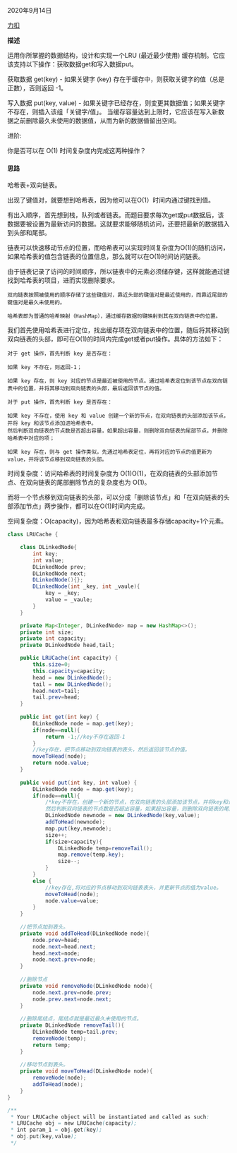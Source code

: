 2020年9月14日

[力扣](https://leetcode-cn.com/problems/lru-cache/submissions/)

**描述**

运用你所掌握的数据结构，设计和实现一个LRU (最近最少使用) 缓存机制。它应该支持以下操作：获取数据get和写入数据put。

获取数据 get(key) - 如果关键字 (key) 存在于缓存中，则获取关键字的值（总是正数），否则返回 -1。

写入数据 put(key, value) - 如果关键字已经存在，则变更其数据值；如果关键字不存在，则插入该组「关键字/值」。
当缓存容量达到上限时，它应该在写入新数据之前删除最久未使用的数据值，从而为新的数据值留出空间。

进阶:

你是否可以在 O(1) 时间复杂度内完成这两种操作？

#### 思路

哈希表+双向链表。

出现了键值对，就要想到哈希表，因为他可以在O(1）时间内通过键找到值。

有出入顺序，首先想到栈，队列或者链表。而题目要求每次get或put数据后，该数据要被设置为最新访问的数据。这就要求能够随机访问，还要把最新的数据插入到头部和尾部。

链表可以快速移动节点的位置，而哈希表可以实现时间复杂度为O(1)的随机访问，如果哈希表的值包含链表的位置信息，那么就可以在O(1)时间访问链表。

由于链表记录了访问的时间顺序，所以链表中的元素必须储存键，这样就能通过键找到哈希表的项目，进而实现删除要求。
```
双向链表按照被使用的顺序存储了这些键值对，靠近头部的键值对是最近使用的，而靠近尾部的键值对是最久未使用的。

哈希表即为普通的哈希映射（HashMap），通过缓存数据的键映射到其在双向链表中的位置。
```
我们首先使用哈希表进行定位，找出缓存项在双向链表中的位置，随后将其移动到双向链表的头部，即可在O(1)的时间内完成get或者put操作。具体的方法如下：
```
对于 get 操作，首先判断 key 是否存在：

如果 key 不存在，则返回-1；

如果 key 存在，则 key 对应的节点是最近被使用的节点。通过哈希表定位到该节点在双向链表中的位置，并将其移动到双向链表的头部，最后返回该节点的值。

对于 put 操作，首先判断 key 是否存在：

如果 key 不存在，使用 key 和 value 创建一个新的节点，在双向链表的头部添加该节点，并将 key 和该节点添加进哈希表中。
然后判断双向链表的节点数是否超出容量，如果超出容量，则删除双向链表的尾部节点，并删除哈希表中对应的项；

如果 key 存在，则与 get 操作类似，先通过哈希表定位，再将对应的节点的值更新为value，并将该节点移到双向链表的头部。
```
时间复杂度：访问哈希表的时间复杂度为 O(1)O(1)，在双向链表的头部添加节点、在双向链表的尾部删除节点的复杂度也为 O(1)。

而将一个节点移到双向链表的头部，可以分成「删除该节点」和「在双向链表的头部添加节点」两步操作，都可以在O(1)时间内完成。

空间复杂度：O(capacity)，因为哈希表和双向链表最多存储capacity+1个元素。

```java
class LRUCache {

    class DLinkedNode{
        int key;
        int value;
        DLinkedNode prev;
        DLinkedNode next;
        DLinkedNode(){};
        DLinkedNode(int _key, int _vaule){
            key = _key;
            value = _vaule;
        }
    }

    private Map<Integer, DLinkedNode> map = new HashMap<>();
    private int size;
    private int capacity;
    private DLinkedNode head,tail;

    public LRUCache(int capacity) {
        this.size=0;
        this.capacity=capacity;
        head = new DLinkedNode();
        tail = new DLinkedNode();
        head.next=tail;
        tail.prev=head;
    }
    
    public int get(int key) {
        DLinkedNode node = map.get(key);
        if(node==null){
            return -1;//key不存在返回-1
        }
        //key存在，把节点移动到双向链表的表头，然后返回该节点的值。
        moveToHead(node);
        return node.value;
    }
    
    public void put(int key, int value) {
        DLinkedNode node = map.get(key);
        if(node==null){
            /*key不存在，创建一个新的节点，在双向链表的头部添加该节点，并将key和该节点添加进哈希表中。
            然后判断双向链表的节点数是否超出容量，如果超出容量，则删除双向链表的尾部节点，并删除哈希表中对应的项；*/
            DLinkedNode newnode = new DLinkedNode(key,value);
            addToHead(newnode);
            map.put(key,newnode);
            size++;
            if(size>capacity){
                DLinkedNode temp=removeTail();
                map.remove(temp.key);
                size--;
            }
        }
        else {
            //key存在,将对应的节点移动到双向链表表头，并更新节点的值为value。
            moveToHead(node);
            node.value=value;
        }
    }
    
    //把节点加到表头。
    private void addToHead(DLinkedNode node){
        node.prev=head;
        node.next=head.next;
        head.next=node;
        node.next.prev=node;
    }
    
    //删除节点
    private void removeNode(DLinkedNode node){
        node.next.prev=node.prev;
        node.prev.next=node.next;
    }
    
    //删除尾结点，尾结点就是最近最久未使用的节点。
    private DLinkedNode removeTail(){
        DLinkedNode temp=tail.prev;
        removeNode(temp);
        return temp;
    }
    
    //移动节点到表头。
    private void moveToHead(DLinkedNode node){
        removeNode(node);
        addToHead(node);
    }
}

/**
 * Your LRUCache object will be instantiated and called as such:
 * LRUCache obj = new LRUCache(capacity);
 * int param_1 = obj.get(key);
 * obj.put(key,value);
 */
```

